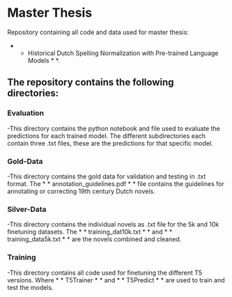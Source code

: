 # Master Thesis

Repository containing all code and data used for master thesis: 
* * Historical Dutch Spelling Normalization with Pre-trained Language Models * *.

## The repository contains the following directories:

### Evaluation

-This directory contains the python notebook and file used to evaluate the predictions for each trained model. 
The different subdirectories each contain three .txt files, these are the predictions for that specific model.

### Gold-Data

-This directory contains the gold data for validation and testing in .txt format.
The * * annotation_guidelines.pdf * * file contains the guidelines for annotating or correcting 19th century Dutch novels.

### Silver-Data

-This directory contains the individual novels as .txt file for the 5k and 10k finetuning datasets.
The * * training_dat10k.txt * * and * * training_data5k.txt * * are the novels combined and cleaned.

### Training

-This directory contains all code used for finetuning the different T5 versions. 
Where * * T5Trainer * * and * * T5Predict * * are used to train and test the models.

